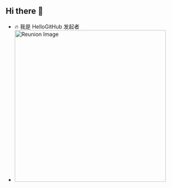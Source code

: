 ## Hi there 👋
- 🔥 我是 HelloGitHub 发起者
- <img src="https://i.imgur.com/OzaawFv.jpeg" alt="Reunion Image" width="400">




<!--
**1505125060/1505125060** is a ✨ _special_ ✨ repository because its `README.md` (this file) appears on your GitHub profile.

Here are some ideas to get you started:

- 🔭 I’m currently working on ...
- 🌱 I’m currently learning ...
- 👯 I’m looking to collaborate on ...
- 🤔 I’m looking for help with ...
- 💬 Ask me about ...
- 📫 How to reach me: ...
- 😄 Pronouns: ...
- ⚡ Fun fact: ...
-->

